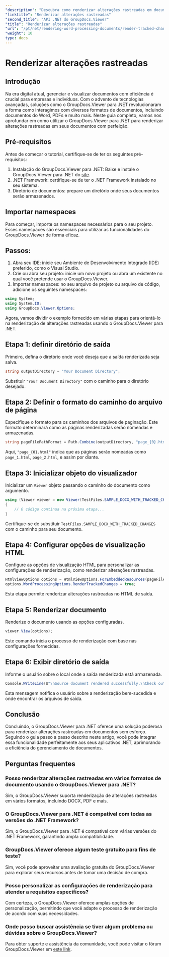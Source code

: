 ```yaml
---
"description": "Descubra como renderizar alterações rastreadas em documentos sem esforço usando o GroupDocs.Viewer para .NET. Aumente a eficiência do seu gerenciamento de documentos."
"linktitle": "Renderizar alterações rastreadas"
"second_title": "API .NET do GroupDocs.Viewer"
"title": "Renderizar alterações rastreadas"
"url": "/pt/net/rendering-word-processing-documents/render-tracked-changes/"
"weight": 10
type: docs
---
```

# Renderizar alterações rastreadas

## Introdução
Na era digital atual, gerenciar e visualizar documentos com eficiência é crucial para empresas e indivíduos. Com o advento de tecnologias avançadas, soluções como o GroupDocs.Viewer para .NET revolucionaram a forma como interagimos com diversos formatos de documentos, incluindo documentos do Word, PDFs e muito mais. Neste guia completo, vamos nos aprofundar em como utilizar o GroupDocs.Viewer para .NET para renderizar alterações rastreadas em seus documentos com perfeição.
## Pré-requisitos
Antes de começar o tutorial, certifique-se de ter os seguintes pré-requisitos:
1. Instalação do GroupDocs.Viewer para .NET: Baixe e instale o GroupDocs.Viewer para .NET do [site](https://releases.groupdocs.com/viewer/net/).
2. .NET Framework: certifique-se de ter o .NET Framework instalado no seu sistema.
3. Diretório de documentos: prepare um diretório onde seus documentos serão armazenados.

## Importar namespaces
Para começar, importe os namespaces necessários para o seu projeto. Esses namespaces são essenciais para utilizar as funcionalidades do GroupDocs.Viewer de forma eficaz.
## Passos:
1. Abra seu IDE: inicie seu Ambiente de Desenvolvimento Integrado (IDE) preferido, como o Visual Studio.
2. Crie ou abra seu projeto: inicie um novo projeto ou abra um existente no qual você pretende usar o GroupDocs.Viewer.
3. Importar namespaces: no seu arquivo de projeto ou arquivo de código, adicione os seguintes namespaces:
```csharp
using System;
using System.IO;
using GroupDocs.Viewer.Options;
```

Agora, vamos dividir o exemplo fornecido em várias etapas para orientá-lo na renderização de alterações rastreadas usando o GroupDocs.Viewer para .NET.
## Etapa 1: definir diretório de saída
Primeiro, defina o diretório onde você deseja que a saída renderizada seja salva.
```csharp
string outputDirectory = "Your Document Directory";
```
Substituir `"Your Document Directory"` com o caminho para o diretório desejado.
## Etapa 2: Definir o formato do caminho do arquivo de página
Especifique o formato para os caminhos dos arquivos de paginação. Este formato determinará como as páginas renderizadas serão nomeadas e armazenadas.
```csharp
string pageFilePathFormat = Path.Combine(outputDirectory, "page_{0}.html");
```
Aqui, `"page_{0}.html"` indica que as páginas serão nomeadas como `page_1.html`, `page_2.html`, e assim por diante.
## Etapa 3: Inicializar objeto do visualizador
Inicializar um `Viewer` objeto passando o caminho do documento como argumento.
```csharp
using (Viewer viewer = new Viewer(TestFiles.SAMPLE_DOCX_WITH_TRACKED_CHANGES))
{
    // O código continua na próxima etapa...
}
```
Certifique-se de substituir `TestFiles.SAMPLE_DOCX_WITH_TRACKED_CHANGES` com o caminho para seu documento.
## Etapa 4: Configurar opções de visualização HTML
Configure as opções de visualização HTML para personalizar as configurações de renderização, como renderizar alterações rastreadas.
```csharp
HtmlViewOptions options = HtmlViewOptions.ForEmbeddedResources(pageFilePathFormat);
options.WordProcessingOptions.RenderTrackedChanges = true;
```
Esta etapa permite renderizar alterações rastreadas no HTML de saída.
## Etapa 5: Renderizar documento
Renderize o documento usando as opções configuradas.
```csharp
viewer.View(options);
```
Este comando inicia o processo de renderização com base nas configurações fornecidas.
## Etapa 6: Exibir diretório de saída
Informe o usuário sobre o local onde a saída renderizada está armazenada.
```csharp
Console.WriteLine($"\nSource document rendered successfully.\nCheck output in {outputDirectory}.");
```
Esta mensagem notifica o usuário sobre a renderização bem-sucedida e onde encontrar os arquivos de saída.

## Conclusão
Concluindo, o GroupDocs.Viewer para .NET oferece uma solução poderosa para renderizar alterações rastreadas em documentos sem esforço. Seguindo o guia passo a passo descrito neste artigo, você pode integrar essa funcionalidade perfeitamente aos seus aplicativos .NET, aprimorando a eficiência do gerenciamento de documentos.
## Perguntas frequentes
### Posso renderizar alterações rastreadas em vários formatos de documento usando o GroupDocs.Viewer para .NET?
Sim, o GroupDocs.Viewer suporta renderização de alterações rastreadas em vários formatos, incluindo DOCX, PDF e mais.
### O GroupDocs.Viewer para .NET é compatível com todas as versões do .NET Framework?
Sim, o GroupDocs.Viewer para .NET é compatível com várias versões do .NET Framework, garantindo ampla compatibilidade.
### GroupDocs.Viewer oferece algum teste gratuito para fins de teste?
Sim, você pode aproveitar uma avaliação gratuita do GroupDocs.Viewer para explorar seus recursos antes de tomar uma decisão de compra.
### Posso personalizar as configurações de renderização para atender a requisitos específicos?
Com certeza, o GroupDocs.Viewer oferece amplas opções de personalização, permitindo que você adapte o processo de renderização de acordo com suas necessidades.
### Onde posso buscar assistência se tiver algum problema ou dúvidas sobre o GroupDocs.Viewer?
Para obter suporte e assistência da comunidade, você pode visitar o fórum GroupDocs.Viewer em [este link](https://forum.groupdocs.com/c/viewer/9).